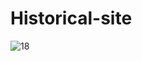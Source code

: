 # Historical-site
 
![18](https://user-images.githubusercontent.com/38485834/170865433-65593d69-798d-435a-850d-c0357c33c3ab.jpg)
 
 
 

